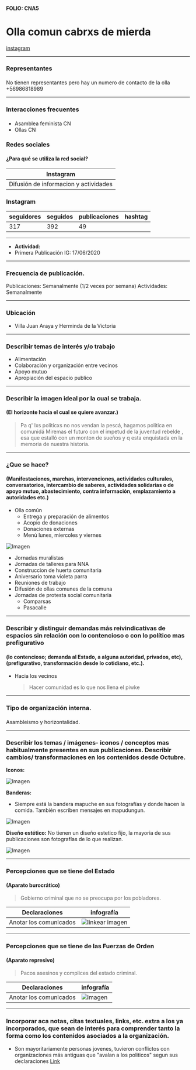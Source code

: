 #### FOLIO: CNA5
# Olla comun cabrxs de mierda

[instagram](https://www.instagram.com/cabrxsdemierda/)

---

### Representantes
#### 
No tienen representantes pero hay un numero de contacto de la olla +56986818989

---
### Interacciones frecuentes
####
* Asamblea feminista CN
* Ollas CN 

### Redes sociales
#### ¿Para qué se utiliza la red social?
| Instagram | 
|---|
|Difusión de informacion y actividades|

### **Instagram**
| seguidores | seguidos | publicaciones | hashtag 
|---|---|---|---|
|317|392|49| 

---

* **Actividad:**   
* Primera Publicación IG: 17/06/2020

---
### Frecuencia de publicación.
Publicaciones: Semanalmente (1/2 veces por semana)
Actividades: Semanalmente

---
### Ubicación
* Villa Juan Araya y Herminda de la Victoria

---
### Describir temas de interés y/o trabajo
* Alimentación
* Colaboración y organización entre vecinos
* Apoyo mutuo
* Apropiación del espacio publico

---
### Describir la imagen ideal por la cual se trabaja.
#### (El horizonte hacia el cual se quiere avanzar.)
> Pa q' lxs politicxs no nos vendan la pescá, hagamos politica en comunidá
> Miremas el futuro con el impetud de la juventud rebelde , esa que estalló con un monton de sueños y q esta enquistada en la memoria de nuestra historia.

---
### ¿Que se hace?
#### (Manifestaciones, marchas, intervenciones, actividades culturales, conversatorios, intercambio de saberes, actividades solidarias o de apoyo mutuo, abastecimiento, contra información, emplazamiento a autoridades etc.)
* Olla común
    * Entrega y preparación de alimentos
    * Acopio de donaciones
    * Donaciones externas
    * Menú lunes, miercoles y viernes

![Imagen](Imagen1CNA5.png)

* Jornadas muralistas
* Jornadas de talleres para NNA
* Construccion de huerta comunitaria
* Aniversario toma violeta parra
* Reuniones de trabajo
* Difusión de ollas comunes de la comuna
* Jornadas de protesta social comunitaria
    * Comparsas
    * Pasacalle

---
### Describir y distinguir demandas más reivindicativas de espacios sin relación con lo contencioso o con lo político mas prefigurativo
#### (lo contencioso; demanda al Estado, a alguna autoridad, privados, etc), (prefigurativo, transformación desde lo cotidiano, etc.).
* Hacia los vecinos
    > Hacer comunidad es lo que nos llena el piwke

---
### Tipo de organización interna.
#### 
Asambleismo y horizontalidad.

---
### Describir los temas / imágenes- iconos / conceptos mas habitualmente presentes en sus publicaciones. Describir cambios/ transformaciones en los contenidos desde Octubre.

**Iconos:**

![Imagen](Imagen2CNA5.png)

**Banderas:**
* Siempre está la bandera mapuche en sus fotografías y donde hacen la comida. También escriben mensajes en mapudungun.

![Imagen](Imagen4CNA5.png)

**Diseño estético:**
No tienen un diseño estetico fijo, la mayoria de sus publicaciones son fotografías de lo que realizan.

![Imagen](Imagen3CNA5.png)

---
### Percepciones que se tiene del Estado
#### (Aparato burocrático)
> Gobierno criminal que no se preocupa por los pobladores.

| Declaraciones | infografía | 
|---|---|
|Anotar los comunicados | ![linkear imagen]() |

---
### Percepciones que se tiene de las Fuerzas de Orden
#### (Aparato represivo)
> Pacos asesinos y complices del estado criminal.

| Declaraciones | infografía | 
|---|---|
|Anotar los comunicados | ![imagen]() |


---
### Incorporar aca notas, citas textuales, links, etc. extra a los ya incorporados, que sean de interés para comprender tanto la forma como los contenidos asociados a la organización.
* Son mayoritariamente personas jovenes, tuvieron conflictos con organizaciones más antiguas que "avalan a los politicos" segun sus declaraciones [Link](https://www.instagram.com/p/CEPbAEkpKcd/)

